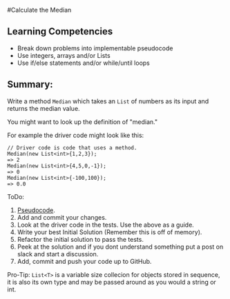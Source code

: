 #Calculate the Median

## Learning Competencies
- Break down problems into implementable pseudocode
- Use  integers, arrays and/or Lists
- Use if/else statements and/or while/until loops

## Summary:

Write a method `Median` which takes an `List` of numbers as its input and returns the median value.

You might want to look up the definition of "median."

For example the driver code might look like this:  

```
// Driver code is code that uses a method.  
Median(new List<int>{1,2,3});  
=> 2  
Median(new List<int>{4,5,0,-1});  
=> 0  
Median(new List<int>{-100,100});  
=> 0.0  
```

ToDo:  

1. [Pseudocode](https://github.com/dev-academy-phase0/phase-0-handbook/blob/master/coding-references/pseudocode.md).  
2. Add and commit your changes.  
3. Look at the driver code in the tests. Use the above as a guide.
4. Write your best Initial Solution (Remember this is off of memory).  
5. Refactor the initial solution to pass the tests.  
6. Peek at the solution and if you dont understand something put a post on slack and start a discussion.  
7. Add, commit and push your code up to GitHub.  

Pro-Tip: `List<T>` is a variable size collecion for objects stored in sequence, it is also its own type and may be passed around as you would a string or int.

